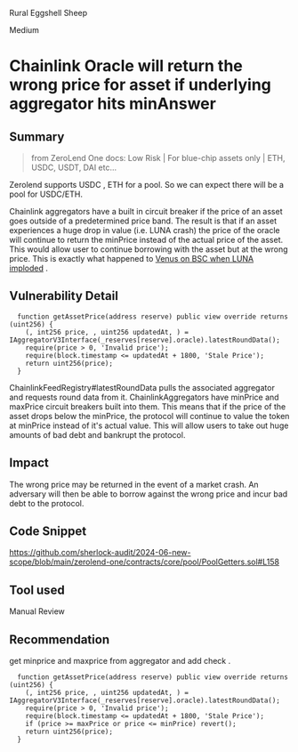 Rural Eggshell Sheep

Medium

# Chainlink Oracle will return the wrong price for asset if underlying aggregator hits minAnswer

## Summary

> from ZeroLend One docs: Low Risk  | For blue-chip assets only |  ETH, USDC, USDT, DAI etc...
	
Zerolend supports USDC , ETH for a  pool. So we can expect there will be a pool for USDC/ETH.

Chainlink aggregators have a built in circuit breaker if the price of an asset goes outside of a predetermined price band. The result is that if an asset experiences a huge drop in value (i.e. LUNA crash) the price of the oracle will continue to return the minPrice instead of the actual price of the asset. This would allow user to continue borrowing with the asset but at the wrong price. This is exactly what happened to [Venus on BSC when LUNA imploded](https://rekt.news/venus-blizz-rekt) .
## Vulnerability Detail
```solidity
  function getAssetPrice(address reserve) public view override returns (uint256) {
    (, int256 price, , uint256 updatedAt, ) = IAggregatorV3Interface(_reserves[reserve].oracle).latestRoundData();
    require(price > 0, 'Invalid price');
    require(block.timestamp <= updatedAt + 1800, 'Stale Price');
    return uint256(price);
  } 
```

ChainlinkFeedRegistry#latestRoundData pulls the associated aggregator and requests round data from it. ChainlinkAggregators have minPrice and maxPrice circuit breakers built into them. This means that if the price of the asset drops below the minPrice, the protocol will continue to value the token at minPrice instead of it's actual value. This will allow users to take out huge amounts of bad debt and bankrupt the protocol.

## Impact
The wrong price may be returned in the event of a market crash. An adversary will then be able to borrow against the wrong price and incur bad debt to the protocol.
## Code Snippet
https://github.com/sherlock-audit/2024-06-new-scope/blob/main/zerolend-one/contracts/core/pool/PoolGetters.sol#L158
## Tool used

Manual Review

## Recommendation
get minprice and maxprice from aggregator and add check .

```solidity
  function getAssetPrice(address reserve) public view override returns (uint256) {
    (, int256 price, , uint256 updatedAt, ) = IAggregatorV3Interface(_reserves[reserve].oracle).latestRoundData();
    require(price > 0, 'Invalid price');
    require(block.timestamp <= updatedAt + 1800, 'Stale Price');
    if (price >= maxPrice or price <= minPrice) revert();
    return uint256(price);
  } 

```